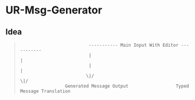 # UR-Msg-Generator
## Idea
>                               ----------- Main Input With Editor -----------
>                               |                                            |
>                               |                                            |
>                              \|/                                          \|/
>                      Generated Message Output                  Typed Message Translation        
